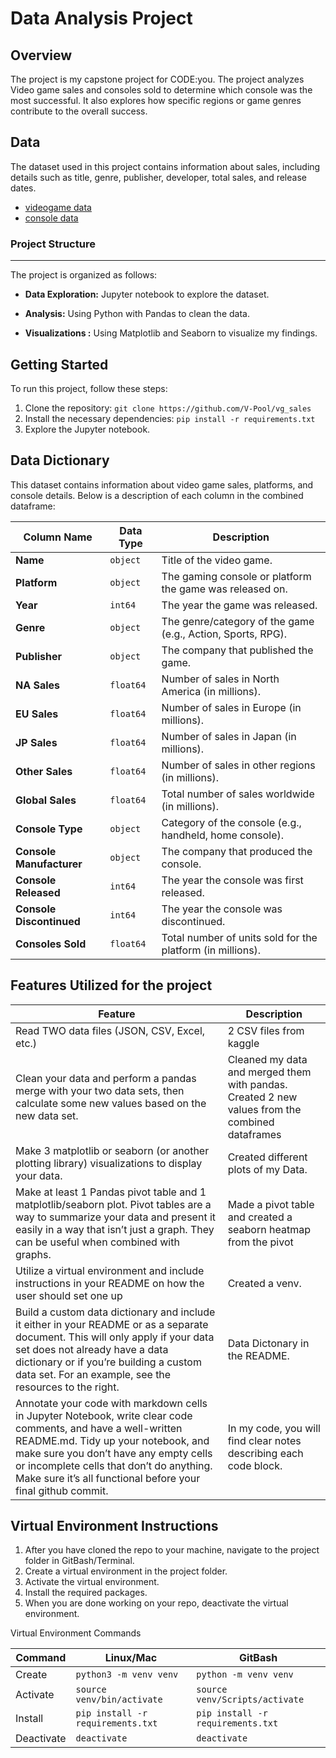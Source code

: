 # Data Analysis Project

## Overview

The project is my capstone project for CODE:you. The project analyzes Video game sales and consoles sold to determine which console was the most successful. It also explores how specific regions or game genres contribute to the overall success.

## Data

The dataset used in this project contains information about sales, including details such as title, genre, publisher, developer, total sales, and release dates.
- [videogame data ](https://www.kaggle.com/datasets/ulrikthygepedersen/video-games-sales)
- [console data ]( https://www.kaggle.com/datasets/tayyarhussain/best-selling-game-consoles-of-all-time)





### Project Structure
---

The project is organized as follows:

- **Data Exploration:** Jupyter notebook to explore the dataset.

- **Analysis:** Using Python with Pandas to clean the data.

- **Visualizations :** Using Matplotlib and Seaborn to visualize my findings. 

## Getting Started

To run this project, follow these steps:

1. Clone the repository: `git clone https://github.com/V-Pool/vg_sales`
2. Install the necessary dependencies: `pip install -r requirements.txt`
3. Explore the Jupyter notebook.

## Data Dictionary  

This dataset contains information about video game sales, platforms, and console details. Below is a description of each column in the combined dataframe:  

| Column Name              | Data Type  | Description |
|--------------------------|-----------|-------------|
| **Name**                 | `object`  | Title of the video game. |
| **Platform**             | `object`  | The gaming console or platform the game was released on. |
| **Year**                 | `int64`   | The year the game was released. |
| **Genre**                | `object`  | The genre/category of the game (e.g., Action, Sports, RPG). |
| **Publisher**            | `object`  | The company that published the game. |
| **NA Sales**             | `float64` | Number of sales in North America (in millions). |
| **EU Sales**             | `float64` | Number of sales in Europe (in millions). |
| **JP Sales**             | `float64` | Number of sales in Japan (in millions). |
| **Other Sales**          | `float64` | Number of sales in other regions (in millions). |
| **Global Sales**         | `float64` | Total number of sales worldwide (in millions). |
| **Console Type**         | `object`  | Category of the console (e.g., handheld, home console). |
| **Console Manufacturer** | `object`  | The company that produced the console. |
| **Console Released**     | `int64`   | The year the console was first released. |
| **Console Discontinued** | `int64`   | The year the console was discontinued. |
| **Consoles Sold**        | `float64` | Total number of units sold for the platform (in millions). |
 
## Features Utilized for the project

  | Feature        | Description                           |
  |----------------|---------------------------------------|
  | Read TWO data files (JSON, CSV, Excel, etc.)| 2 CSV files from kaggle          |
  | Clean your data and perform a pandas merge with your two data sets, then calculate some new values based on the new data set.      | Cleaned my data and merged them with pandas. Created 2 new values from the combined dataframes |
  | Make 3 matplotlib or seaborn (or another plotting library) visualizations to display your data.  | Created different plots of my Data. |
  | Make at least 1 Pandas pivot table and 1 matplotlib/seaborn plot. Pivot tables are a way to summarize your data and present it easily in a way that isn’t just a graph. They can be useful when combined with graphs. | Made a pivot table and created a seaborn heatmap from the pivot |
  | Utilize a virtual environment and include instructions in your README on how the user should set one up| Created a venv. |
  |   Build a custom data dictionary and include it either in your README or as a separate document. This will only apply if your data set does not already have a data dictionary or if you’re building a custom data set. For an example, see the resources to the right.  | Data Dictonary in the README. |
  | Annotate your code with markdown cells in Jupyter Notebook, write clear code comments, and have a well-written README.md. Tidy up your notebook, and make sure you don’t have any empty cells or incomplete cells that don’t do anything. Make sure it’s all functional before your final github commit. | In my code, you will find clear notes describing each code block. |


## Virtual Environment Instructions

1. After you have cloned the repo to your machine, navigate to the project 
folder in GitBash/Terminal.
1. Create a virtual environment in the project folder. 
2. Activate the virtual environment.
3. Install the required packages. 
4. When you are done working on your repo, deactivate the virtual environment.

Virtual Environment Commands

| Command | Linux/Mac | GitBash |
|---------|-----------|---------|
| Create | `python3 -m venv venv` | `python -m venv venv` |
| Activate | `source venv/bin/activate` | `source venv/Scripts/activate` |
| Install | `pip install -r requirements.txt` | `pip install -r requirements.txt` |
| Deactivate | `deactivate` | `deactivate` |